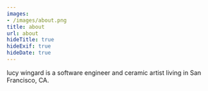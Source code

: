 ```yaml
---
images:
- /images/about.png
title: about
url: about
hideTitle: true
hideExif: true
hideDate: true
---
```


lucy wingard is a software engineer and ceramic artist living in San Francisco, CA. 